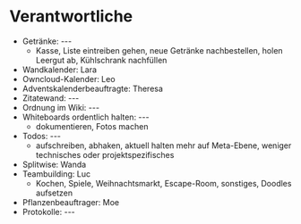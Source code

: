 # Verantwortliche

- Getränke: ---
  - Kasse, Liste eintreiben gehen, neue Getränke nachbestellen, holen Leergut ab, Kühlschrank nachfüllen
- Wandkalender: Lara
- Owncloud-Kalender: Leo
- Adventskalenderbeauftragte: Theresa
- Zitatewand: ---
- Ordnung im Wiki: ---
- Whiteboards ordentlich halten: ---
  - dokumentieren, Fotos machen
- Todos: ---
  - aufschreiben, abhaken, aktuell halten
  mehr auf Meta-Ebene, weniger technisches oder projektspezifisches
- Splitwise: Wanda
- Teambuilding: Luc
  - Kochen, Spiele, Weihnachtsmarkt, Escape-Room, sonstiges, Doodles aufsetzen
- Pflanzenbeauftrager: Moe
- Protokolle: ---
